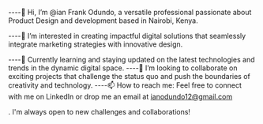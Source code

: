 ----👋 Hi, I’m @ian Frank Odundo, a versatile professional passionate about Product Design and development based in Nairobi, Kenya.

----👀 I’m interested in creating impactful digital solutions that seamlessly integrate marketing strategies with innovative design.

----🌱 Currently learning and staying updated on the latest technologies and trends in the dynamic digital space.
----💞️ I’m looking to collaborate on exciting projects that challenge the status quo and push the boundaries of creativity and technology.
----📫 How to reach me: Feel free to connect with me on LinkedIn or drop me an email at ianodundo12@gmail.com 

. I'm always open to new challenges and collaborations!

